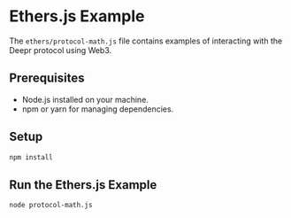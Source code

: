 # Ethers.js Example

The `ethers/protocol-math.js` file contains examples of interacting with the Deepr protocol using Web3.

## Prerequisites

- Node.js installed on your machine.
- npm or yarn for managing dependencies.

## Setup

```bash
npm install
```

## Run the Ethers.js Example
```bash
node protocol-math.js
```